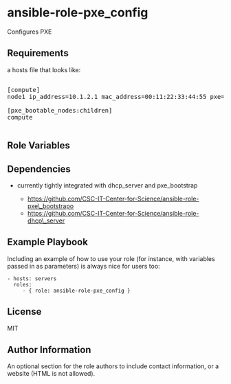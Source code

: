 ansible-role-pxe\_config
=========

Configures PXE

Requirements
------------

a hosts file that looks like:

<pre>

[compute]
node1 ip_address=10.1.2.1 mac_address=00:11:22:33:44:55 pxe=yes

[pxe_bootable_nodes:children]
compute

</pre>

Role Variables
--------------


Dependencies
------------

   * currently tightly integrated with dhcp\_server and pxe\_bootstrap

      * https://github.com/CSC-IT-Center-for-Science/ansible-role-pxe\_bootstrapo
      * https://github.com/CSC-IT-Center-for-Science/ansible-role-dhcp\_server



Example Playbook
----------------

Including an example of how to use your role (for instance, with variables passed in as parameters) is always nice for users too:

    - hosts: servers
      roles:
         - { role: ansible-role-pxe_config }

License
-------

MIT

Author Information
------------------

An optional section for the role authors to include contact information, or a website (HTML is not allowed).
